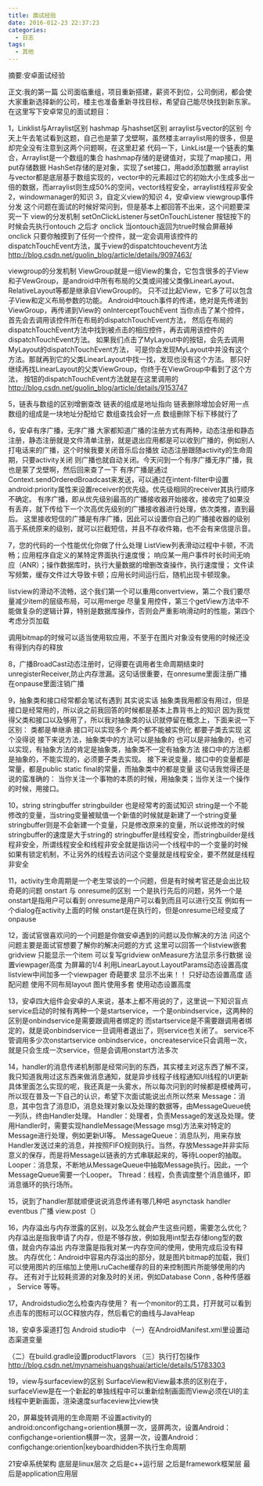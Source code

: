 ```yaml
---
title: 面试经验
date: 2016-012-23 22:37:23
categories:
  - 日志
tags:
  - 其他
---
```


摘要:安卓面试经验
<!--more-->
正文:我的第一篇
公司面临重组，项目重新搭建，薪资不到位，公司倒闭，都会使大家重新选择新的公司，楼主也准备重新寻找目标，希望自己能尽快找到新东家。
在这里写下安卓常见的面试题目：

1，Linklist与Arraylist区别  hashmap 与hashset区别 arraylist与vector的区别
今天上午去笔试看到这题，自己也是蒙了戈壁啊，虽然楼主arraylist用的很多，但是却完全没有注意到这两个问题啊，在这里赶紧
代码一下，LinkList是一个链表的集合，Arraylist是一个数组的集合
hashmap存储的是键值对，实现了map接口，用put存储数据
HashSet存储的是对象，实现了set接口，用add添加数据
arraylist与vector都是底层基于数组实现的，vector中的元素超过它的初始大小生成多出一倍的数据，而arraylist则生成50%的空间，vector线程安全，arraylist线程非安全
2，windowmanager的知识
3，自定义view的知识
4，安卓view viewgroup事件分发
这个问题在面试的时候好常问到，但是基本上都回答不出来，这个问题要深究一下
view的分发机制
setOnClickListener与setOnTouchListener 按钮按下的时候会先执行ontouch 之后才 onclick 当ontouch返回为true时候会屏蔽掉onclick
只要你触摸到了任何一个控件，就一定会调用该控件的dispatchTouchEvent方法，属于view的dispatchtouchevent方法
http://blog.csdn.net/guolin_blog/article/details/9097463/

viewgroup的分发机制
ViewGroup就是一组View的集合，它包含很多的子View和子VewGroup，是android中所有布局的父类或间接父类像LinearLayout、RelativeLayout等都是继承自ViewGroup的。
只不过比起View，它多了可以包含子View和定义布局参数的功能。
Android中touch事件的传递，绝对是先传递到ViewGroup，再传递到View的
onInterceptTouchEvent
当你点击了某个控件，首先会去调用该控件所在布局的dispatchTouchEvent方法，
然后在布局的dispatchTouchEvent方法中找到被点击的相应控件，再去调用该控件的dispatchTouchEvent方法。
如果我们点击了MyLayout中的按钮，会先去调用MyLayout的dispatchTouchEvent方法，
可是你会发现MyLayout中并没有这个方法。那就再到它的父类LinearLayout中找一找，发现也没有这个方法。
那只好继续再找LinearLayout的父类ViewGroup，你终于在ViewGroup中看到了这个方法，
按钮的dispatchTouchEvent方法就是在这里调用的
http://blog.csdn.net/guolin_blog/article/details/9153747

5，链表与数组的区别增删查改
链表的组成是地址指向  链表删除增加会好用一点
数组的组成是一块地址分配给它 数组查找会好一点  数组删除下标下移就行了

6，安卓有序广播，无序广播
大家都知道广播的注册方式有两种，动态注册和静态注册，静态注册就是文件清单注册，就是退出应用都是可以收到广播的，例如别人打电话来的广播，这个时候我要关闭音乐后台播放
动态注册跟随activity的生命周期，只要activity关闭 则广播也就自动关闭。今天问到一个有序广播无序广播，我也是蒙了戈壁啊，然后回来查了一下
有序广播是通过Context.sendOrderedBroadcast来发送，可以通过在intent-filter中设置android:priority属性来设置receiver的优先级。优先级相同的receiver其执行顺序不确定。
有序广播，即从优先级别最高的广播接收器开始接收，接收完了如果没有丢弃，就下传给下一个次高优先级别的广播接收器进行处理，依次类推，直到最后。
这里接收短信的广播是有序广播，因此可以设置你自己的广播接收器的级别高于系统原来的级别，就可以拦截短信，并且不存收件箱，也不会有来信提示音。
<receiver android:name=".SmsReceiver" >
   <intent-filter android:priority="100">
    <action android:name="android.provider.Telephony.SMS_RECEIVED" />                    
   </intent-filter>
</receiver>

7，您的代码的一个性能优化你做了什么处理
ListView列表滑动过程中卡顿，不流畅；应用程序自定义的某特定界面执行速度慢；
响应某一用户事件时长时间无响应（ANR）；操作数据库时，执行大量数据的增删改查操作，执行速度慢；
文件读写频繁，缓存文件过大导致卡顿；应用长时间运行后，随机出现卡顿现象。

listview的滑动不流畅，这个我们第一个可以重用convertview，第二个我们要尽量减少item的层级布局，可以用merge
尽量复用控件，第三个getView方法中不能做复杂的逻辑计算，特别是数据库操作，否则会严重影响滑动时的性能，第四个考虑分页加载

调用bitmap的时候可以适当使用软应用，不至于在图片对象没有使用的时候还没有得到内存的释放


8，广播BroadCast动态注册时，记得要在调用者生命周期结束时unregisterReceiver,防止内存泄漏。这句话很重要，在onresume里面注册广播 在onpause里面注销广播 

9，抽象类和接口经常都会笔试有遇到
其实说实话 抽象类我用都没有用过，但是接口是经常用的，所以说之前我回答的时候都是基本上靠背书上的知识
因为我觉得父类和接口以及够用了，所以我对抽象类的认识就停留在概念上，下面来说一下区别：
类都是单继承 接口可以实现多个 两个都不能被实例化 都要子类去实现 这个没得说
接下来说方法，抽象类中的方法可以是抽象的 也可以是非抽象的，也可以实现，有抽象方法的肯定是抽象类，抽象类不一定有抽象方法
接口中的方法都是抽象的，不能实现的，必须要子类去实现。
接下来说变量，接口中的变量都是常量，都是public static final的常量，而抽象类中的都是变量
这句话我觉得还是说的蛮准确的：
当你关注一个事物的本质的时候，用抽象类；当你关注一个操作的时候，用接口。

10，string stringbuffer stringbuilder 也是经常考的面试知识
string是一个不能修改的变量，当string变量被赋值一个新值的时候就是新建了一个string变量
stringbuffer则是不会新建一个变量，只是修改原来的变量，所以说修改的时候stringbuffer的速度是大于string的
stringbuffer是线程安全，而stringbuilder是线程非安全，所谓线程安全和线程非安全就是指访问一个线程中的一个变量的时候
如果有锁定机制，不让另外的线程去访问这个变量就是线程安全，要不然就是线程非安全

11，activity生命周期是一个老生常谈的一个问题，但是有时候考官还是会出比较奇葩的问题
onstart 与 onresume的区别  一个是执行先后的问题，另外一个是onstart是指用户可以看到 onresume是用户可以看到而且可以进行交互
例如有一个dialog在activity上面的时候 onstart是在执行的，但是onresume已经变成了onpause

12，面试官很喜欢问的一个问题是你做安卓遇到的问题以及你解决的方法
问这个问题主要是面试官想要了解你的解决问题的方式 
这里可以回答一个listview嵌套gridview 只能显示一个item 可以复写gridview onMeasure方法显示多行数据
设置viewpager高度 为屏幕的1/4 利用LinearLayout.LayoutParams动态设置高度  listview中间加多一个viewpager 奇葩要求 显示不出来！！ 只好动态设置高度
适配问题 使用不同布局layout 图片使用多套 使用动态设置高度

13，安卓四大组件会安卓的人来说，基本上都不用说的了，这里说一下知识盲点
service启动的时候有两种一个是startservice，一个是onbindservice，这两种的区别是onbindservice是需要跟调用者绑定的
而startservice是不需要跟调用者绑定的，就是说onbindservice一旦调用者退出了，则service也关闭了。
service不管调用多少次onstartservice onbindservice，oncreateservice只会调用一次，就是只会生成一次service，但是会调用onstart方法多次

14，handler的消息传递机制那是经常问到的东西，其实楼主对这东西了解不深，我只知道我用过这东西来做消息通知，就是异步线程子线程通知UI线程的UI更新
具体里面怎么实现的呢，我还真是一头雾水，所以每次问到的时候都是模棱两可，所以现在普及一下自己的认识，希望下次面试能说出点所以然来
Message：消息，其中包含了消息ID，消息处理对象以及处理的数据等，由MessageQueue统一列队，终由Handler处理。 
Handler：处理者，负责Message的发送及处理。使用Handler时，需要实现handleMessage(Message msg)方法来对特定的Message进行处理，例如更新UI等。 
MessageQueue：消息队列，用来存放Handler发送过来的消息，并按照FIFO规则执行。当然，存放Message并非实际意义的保存，而是将Message以链表的方式串联起来的，等待Looper的抽取。 
Looper：消息泵，不断地从MessageQueue中抽取Message执行。因此，一个MessageQueue需要一个Looper。 
Thread：线程，负责调度整个消息循环，即消息循环的执行场所。

15，说到了handler那就顺便说说消息传递有哪几种吧
asynctask handler eventbus 广播   view.post（）

16，内存溢出与内存泄露的区别，以及怎么就会产生这些问题，需要怎么优化？
内存溢出是指我申请了内存，但是不够存放，例如我用int型去存储long型的数值，就会内存溢出
内存泄露是指我对某一内存空间的使用，使用完成后没有释放。
内存优化：Android中容易内存溢出的部分，就是图片bitmap的加载，我们可以使用图片的压缩加上使用LruCache缓存的目的来控制图片所能够使用的内存。
还有对于比较耗资源的对象及时的关闭，例如Database Conn , 各种传感器 ， Service 等等。

17，Androidstudio怎么检查内存使用？
有一个monitor的工具，打开就可以看到点击车的图标可以GC释放内存，然后看它的曲线与JavaHeap

18，安卓多渠道打包
Android studio中
（一）在AndroidManifest.xml里设置动态渠道变量
<meta-data
    android:name="UMENG_CHANNEL"
    android:value="${UMENG_CHANNEL_VALUE}" />
    
（二）在build.gradle设置productFlavors
（三）执行打包操作
http://blog.csdn.net/mynameishuangshuai/article/details/51783303

19，view与surfaceview的区别
SurfaceView和View最本质的区别在于，surfaceView是在一个新起的单独线程中可以重新绘制画面而View必须在UI的主线程中更新画面，渲染速度surfaceview比view快

20，屏幕旋转调用的生命周期
不设置activity的android:onconfigchang=oriention横屏一次，竖屏两次，设置Android：configchange=oriention横屏一次，竖屏一次，设置Android：
configchange:oriention|keyboardhidden不执行生命周期

21安卓系统架构
底层是linux层次
之后是c++运行层
之后是framework框架层
最后是application应用层
